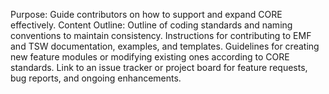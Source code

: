 Purpose: Guide contributors on how to support and expand CORE effectively.
Content Outline:
Outline of coding standards and naming conventions to maintain consistency.
Instructions for contributing to EMF and TSW documentation, examples, and templates.
Guidelines for creating new feature modules or modifying existing ones according to CORE standards.
Link to an issue tracker or project board for feature requests, bug reports, and ongoing enhancements.
